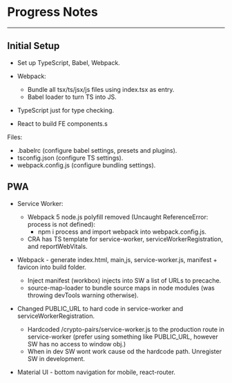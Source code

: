 # Progress Notes
---
## Initial Setup

- Set up TypeScript, Babel, Webpack.
- Webpack:
    - Bundle all tsx/ts/jsx/js files using index.tsx as entry.
    - Babel loader to turn TS into JS.

- TypeScript just for type checking.
- React to build FE components.s

Files:
 - .babelrc (configure babel settings, presets and plugins).
 - tsconfig.json (configure TS settings).
 - webpack.config.js (configure bundling settings).

## PWA

- Service Worker:
    - Webpack 5 node.js polyfill removed (Uncaught ReferenceError: process is not defined):
        - npm i process and import webpack into webpack.config.js.
    - CRA has TS template for service-worker, serviceWorkerRegistration, and reportWebVitals.

- Webpack - generate index.html, main,js, service-worker.js, manifest + favicon into build folder.
    - Inject manifest (workbox) injects into SW a list of URLs to precache.
    - source-map-loader to bundle source maps in node modules (was throwing devTools warning otherwise).
- Changed PUBLIC_URL to hard code in service-worker and serviceWorkerRegistration.
    - Hardcoded /crypto-pairs/service-worker.js to the production route in service-worker (prefer using something like PUBLIC_URL, however SW has no access to window obj.)
    - When in dev SW wont work cause od the hardcode path. Unregister SW in development.


- Material UI - bottom navigation for mobile, react-router.